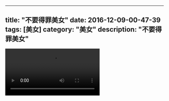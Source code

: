 
---
title: "不要得罪美女"
date: 2016-12-09-00-47-39
tags: [美女]
category: "美女"
description: "不要得罪美女"
---
<video src="http://ohtsqip0g.bkt.clouddn.com/不要得罪美女-美女-美女.mp4" controls="controls"></video>
